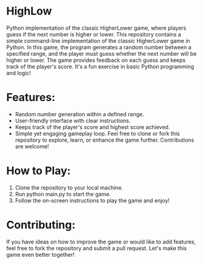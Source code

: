 # HighLow
Python implementation of the classic HigherLower game, where players guess if the next number is higher or lower.
This repository contains a simple command-line implementation of the classic HigherLower game in Python. In this game, the program generates a random number between a specified range, and the player must guess whether the next number will be higher or lower. The game provides feedback on each guess and keeps track of the player's score. It's a fun exercise in basic Python programming and logic!

# Features:
- Random number generation within a defined range.
- User-friendly interface with clear instructions.
- Keeps track of the player's score and highest score achieved.
- Simple yet engaging gameplay loop.
Feel free to clone or fork this repository to explore, learn, or enhance the game further. Contributions are welcome!

# How to Play:
1. Clone the repository to your local machine.
2. Run python main.py to start the game.
3. Follow the on-screen instructions to play the game and enjoy!

# Contributing:
If you have ideas on how to improve the game or would like to add features, feel free to fork the repository and submit a pull request. Let's make this game even better together!

